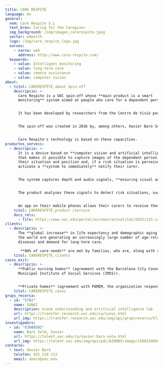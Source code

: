 ```yaml
---
title: CARE RESPITE
language: en
general:
  nom: Care Respite S.L
  text_breu: Caring for the Caregiver
  img_background: /img/imagen_carerespite.jpeg
  sector: eHealth
  logo: /img/care_respite_logo.jpg
  xarxes:
    - xarxa: web
      address: http://www.care-respite.com/
  keywords:
    - value: Intelligent monitoring
    - value: long-term care
    - value: remote assistance
    - value: computer vision
about:
  - titol: CARERESPITE_about Spin-off
    descripcio: >-
      Care Respite is a UOC spin-off whose **main product is a smart
      monitoring** system aimed at people who care for a dependent person. 


      It has been developed by researchers from the Centre de Visió per Computador (CVC), the Universitat Autònoma de Barcelona (UAB), the University of Barcelona (UB) and the Universitat Oberta de Catalunya (UOC), i**n conjunction with the company Acceplan.** 


      The spin-off was created in 2016 by, among others, Xavier Baró Solé, a UOC researcher who belongs to the SUNAI research group. It **specializes in the field of computer vision**, specifically in facial and object recognition and the general understanding of environments. 


      Care Respite's technology is based on these capacities.
productes_serveis:
  - descripcio: >-
      It is a device based on **computer vision and artificial intelligence**
      that makes it possible to capture images of the dependent person, analyse
      their situation and position and, if a risk situation is perceived,
      activate a **system to immediately** notify their carer. 


      The system captures depth and audio signals, **ensuring visual anonymity**, in any room. 


      The product analyses these signals to detect risk situations, such as falls or atypical actions, and **activates an alert system**. 


      An app on their mobile phones allows their carers to receive these alerts, customize the system and remotely view **the detected behaviour.**
    titol: CARERESPITE_product /service
    docs_rels:
      - file: https://www.uoc.edu/portal/es/news/actualitat/2015/135-care-respite.html
clients:
  - descripcio: >-
      The **global increase** in life expectancy and demographic aging around
      the world are generating an increasingly large number of age-related
      diseases and demand for long-term care.

       **80% of care needs** are met by families, who are, along with retirement homes, the main customers of this solution.
    titol: CARERESPITE_clients
casos_exit:
  - descripcio: >-
      **Public nursing homes** (agreement with the Barcelona City Council
      Municipal Institute of Social Services (IMSS)). 


      **Private homes** (agreement with PAMEM, the organization responsible for primary care centres in Barcelona).
    titol: CARERESPITE_cases
grups_recerca:
  - id: "5702"
    name: SUNAI
    description: Scene understanding and artificial intelligence lab
    url: https://transfer.research.uoc.edu/ca/sunai.html
    url_img: https://transfer.research.uoc.edu/img/api/grupsrecerca/57/image/1594206271178
investigadors:
  - id: "63980502"
    name: Baró Solé, Xavier
    url: https://talent.uoc.edu/ca/xavier-baro-sole.html
    url_img: https://talent.uoc.edu/img/api/pdi/639805/image/1588154058963
contacte:
  - text: Xavier Baró
    telefon: 932 210 213
    email: xbaro@uoc.edu
---
```


